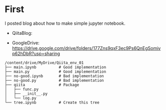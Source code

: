 # First
I posted blog about how to make simple jupyter notebook.

- QiitaBlog: 

- GoogleDrive: https://drive.google.com/drive/folders/177Zns9qxF3ec9Ps6QnEgSomivp62hDbR?usp=sharing

```
/content/drive/MyDrive/Qiita_env_01
├── main.ipynb          # Good implementation
├── main.py             # Good implementation
├── no-good.ipynb       # Bad implementation
├── no-good.py          # Bad implementation
├── qiita               # Package
│   ├── func.py
│   ├── __init__.py
│   └── log.py
└── tree.ipynb          # Create this tree
```
